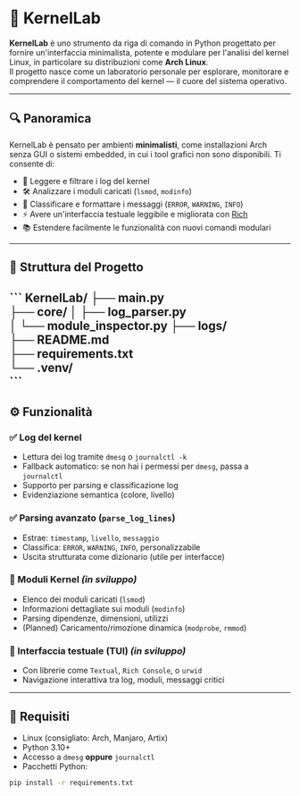 # 🧠 KernelLab 

**KernelLab** è uno strumento da riga di comando in Python progettato per fornire un'interfaccia minimalista, potente e modulare per l'analisi del kernel Linux, in particolare su distribuzioni come **Arch Linux**.  
Il progetto nasce come un laboratorio personale per esplorare, monitorare e comprendere il comportamento del kernel — il cuore del sistema operativo.

---

## 🔍 Panoramica

KernelLab è pensato per ambienti **minimalisti**, come installazioni Arch senza GUI o sistemi embedded, in cui i tool grafici non sono disponibili. Ti consente di:

- 🧾 Leggere e filtrare i log del kernel
- 🛠 Analizzare i moduli caricati (`lsmod`, `modinfo`)
- 🧠 Classificare e formattare i messaggi (`ERROR`, `WARNING`, `INFO`)
- ⚡ Avere un'interfaccia testuale leggibile e migliorata con [Rich](https://github.com/Textualize/rich)
- 📚 Estendere facilmente le funzionalità con nuovi comandi modulari

---

## 📂 Struttura del Progetto
\`\`\`
KernelLab/
├── main.py                
├── core/
│   ├── log_parser.py       
│   └── module_inspector.py 
├── logs/                   
├── README.md               
├── requirements.txt        
└── .venv/                  
\`\`\`
---

## ⚙️ Funzionalità

### ✅ Log del kernel
- Lettura dei log tramite `dmesg` o `journalctl -k`
- Fallback automatico: se non hai i permessi per `dmesg`, passa a `journalctl`
- Supporto per parsing e classificazione log
- Evidenziazione semantica (colore, livello)

### ✅ Parsing avanzato (`parse_log_lines`)
- Estrae: `timestamp`, `livello`, `messaggio`
- Classifica: `ERROR`, `WARNING`, `INFO`, personalizzabile
- Uscita strutturata come dizionario (utile per interfacce)

### 🚧 Moduli Kernel *(in sviluppo)*
- Elenco dei moduli caricati (`lsmod`)
- Informazioni dettagliate sui moduli (`modinfo`)
- Parsing dipendenze, dimensioni, utilizzi
- (Planned) Caricamento/rimozione dinamica (`modprobe`, `rmmod`)

### 🧪 Interfaccia testuale (TUI) *(in sviluppo)*
- Con librerie come `Textual`, `Rich Console`, o `urwid`
- Navigazione interattiva tra log, moduli, messaggi critici

---

## 🐍 Requisiti

- Linux (consigliato: Arch, Manjaro, Artix)
- Python 3.10+
- Accesso a `dmesg` **oppure** `journalctl`
- Pacchetti Python:

```bash
pip install -r requirements.txt
